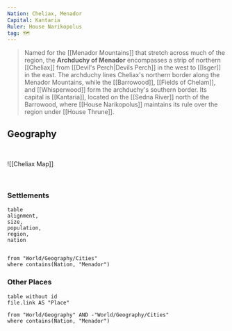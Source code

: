 ```yaml
---
Nation: Cheliax, Menador
Capital: Kantaria
Ruler: House Narikopolus
tag: 🗺️
---
```


> Named for the [[Menador Mountains]] that stretch across much of the region, the **Archduchy of Menador** encompasses a strip of northern [[Cheliax]] from [[Devil's Perch|Devils Perch]] in the west to [[Isger]] in the east. The archduchy lines Cheliax's northern border along the Menador Mountains, while the [[Barrowood]], [[Fields of Chelam]], and [[Whisperwood]] form the archduchy's southern border. Its capital is [[Kantaria]], located on the [[Sedna River]] north of the Barrowood, where [[House Narikopolus]] maintains its rule over the region under [[House Thrune]].



## Geography

<br>

![[Cheliax Map]]

<br>

### Settlements

```dataview
table
alignment,
size,
population,
region,
nation


from "World/Geography/Cities"
where contains(Nation, "Menador")
```

### Other Places

```dataview
table without id
file.link AS "Place"

from "World/Geography" AND -"World/Geography/Cities"
where contains(Nation, "Menador")
```








